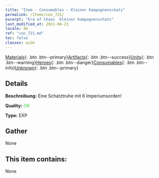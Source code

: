 ```yaml
---
title: "Item - Consumables - Kleiner Kampagnenschatz"
permalink: /Items/con_721/
excerpt: "Era of Chaos  Kleiner Kampagnenschatz"
last_modified_at: 2021-04-21
locale: de
ref: "con_721.md"
toc: false
classes: wide
---
```

 [Materials](/de/Items/){: .btn .btn--primary}[Artifacts](/de/Items/Artifacts/){: .btn .btn--success}[Units](/de/Items/Units/){: .btn .btn--warning}[Heroes](/de/Items/Heroes/){: .btn .btn--danger}[Consumables](/de/Items/Consumables/){: .btn .btn--info}[Unknown](/de/Items/Unknown/){: .btn .btn--primary}

## Details
 **Beschreibung:** Eine Schatztruhe mit 6 Imperiumsorden!

 **Quality:** <span style="color: #32CD32">OK</span>

 **Type:** EXP

## Gather

  None

## This item contains:

  None


